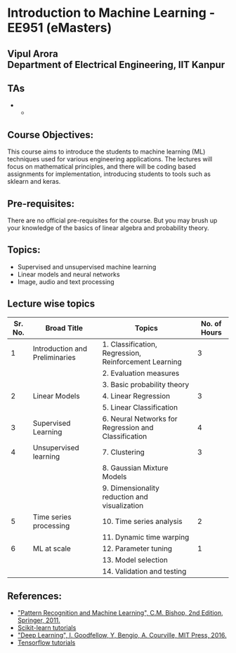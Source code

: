 # Introduction to Machine Learning - EE951 (eMasters)

## Vipul Arora <br> Department of Electrical Engineering, IIT Kanpur

## TAs
- -

## Course Objectives:
  This course aims to introduce the students to machine learning (ML) techniques used for various engineering applications. The lectures will focus on mathematical principles, and there will be coding based assignments for implementation, introducing students to tools such as sklearn and keras.

## Pre-requisites:
There are no official pre-requisites for the course. But you may brush up your knowledge of the basics of linear algebra and probability theory.

## Topics:
-	Supervised and unsupervised machine learning
- Linear models and neural networks
- Image, audio and text processing


## Lecture wise topics

| Sr. No. 	| Broad Title 	| Topics 	| No. of Hours 	|
|---	|---	|---	|---	|
| 1 	|  Introduction and Preliminaries 	| 1.    Classification, Regression, Reinforcement Learning 	| 3 	|
|  	|  	| 2.    Evaluation measures 	|  	|
|  	|   	| 3.    Basic probability theory 	|  	|
| 2 	| Linear Models 	| 4.    Linear Regression 	| 3 	|
|  	|  	| 5.    Linear Classification 	|  	|
| 3 	| Supervised Learning 	| 6.    Neural Networks for Regression and Classification 	| 4 	|
| 4 	| Unsupervised learning 	| 7.    Clustering 	| 3 	|
|  	|  	| 8.    Gaussian Mixture Models 	|  	|
|  	|  	| 9.    Dimensionality reduction and visualization 	|  	|
| 5 	| Time series processing 	| 10.  Time series analysis 	| 2 	|
|  	|  	| 11.  Dynamic time warping 	|  	|
| 6 	| ML at scale 	| 12.  Parameter tuning 	| 1 	|
|  	|  	| 13.  Model selection 	|  	|
|  	|  	| 14.  Validation and testing 	|  	|

## References:

  - ["Pattern Recognition and Machine Learning", C.M. Bishop, 2nd Edition, Springer, 2011.](https://www.microsoft.com/en-us/research/uploads/prod/2006/01/Bishop-Pattern-Recognition-and-Machine-Learning-2006.pdf)
  - [Scikit-learn tutorials](http://gael-varoquaux.info/scipy-lecture-notes/packages/scikit-learn/index.html)
  - ["Deep Learning", I. Goodfellow, Y, Bengio, A. Courville, MIT Press, 2016.](https://www.deeplearningbook.org/)
  - [Tensorflow tutorials](https://www.tensorflow.org/tutorials/)

<!-- ## Links:

- [Course portal](https://ipearl.emasters.iitk.ac.in/courses/course-v1:EMIITK+CM-C1Q3M2+2022/course/)
- [Codes](https://drive.google.com/drive/folders/1FtgRW6MS0_GqaaJoR4BAf69GxP0Do5Sv?usp=sharing) 
-->
